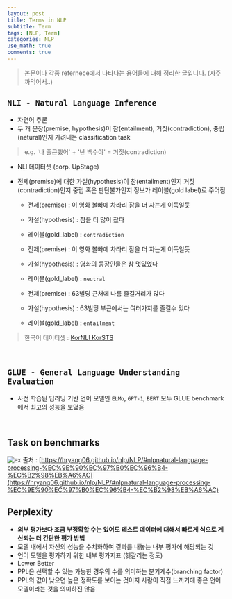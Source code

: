 ```yaml
---
layout: post
title: Terms in NLP
subtitle: Term
tags: [NLP, Term]
categories: NLP
use_math: true
comments: true
---
```


> 논문이나 각종 refernece에서 나타나는 용어들에 대해 정리한 글입니다. (자주 까먹어서..)



## `NLI - Natural Language Inference`

- 자연어 추론
- 두 개 문장(premise, hypothesis)이 참(entailment), 거짓(contradiction), 중립(netural)인지 가려내는 classification task

> e.g. '나 출근했어' + '난 백수야' = 거짓(contradiction)

- NLI 데이터셋 (corp. UpStage)
- 전제(premise)에 대한 가설(hypothesis)이 참(entailment)인지 거짓(contradiction)인지 중립 혹은 판단불가인지 정보가 레이블(gold label)로 주어짐

    - 전제(premise) : 이 영화 볼빠에 차라리 잠을 더 자는게 이득일듯
    - 가설(hypothesis) : 잠을 더 많이 잤다
    - 레이블(gold_label) : `contradiction`


    - 전제(premise) : 이 영화 볼빠에 차라리 잠을 더 자는게 이득일듯
    - 가설(hypothesis) : 영화의 등장인물은 참 멋있었다
    - 레이블(gold_label) : `neutral`

    - 전제(premise) : 63빌딩 근처에 나름 즐길거리가 많다
    - 가설(hypothesis) : 63빌딩 부근에서는 여러가지를 즐길수 있다
    - 레이블(gold_label) : `entailment`

> 한국어 데이터셋 : [KorNLI KorSTS](https://github.com/kakaobrain/kor-nlu-datasets)

<br>

##  `GLUE - General Language Understanding Evaluation`

- 사전 학습된 딥러닝 기반 언어 모델인 `ELMo`, `GPT-1`, `BERT` 모두 GLUE benchmark에서 최고의 성능을 보였음

<br>

## Task on benchmarks

![ex](https://hryang06.github.io/assets/images/post/nlp/nlu-ex.png)
출처 : [https://hryang06.github.io/nlp/NLP/#nlpnatural-language-processing-%EC%9E%90%EC%97%B0%EC%96%B4-%EC%B2%98%EB%A6%AC](https://hryang06.github.io/nlp/NLP/#nlpnatural-language-processing-%EC%9E%90%EC%97%B0%EC%96%B4-%EC%B2%98%EB%A6%AC)


## Perplexity 

- **외부 평가보다 조금 부정확할 수는 있어도 테스트 데이터에 대해서 빠르게 식으로 계산되는 더 간단한 평가 방법**
- 모델 내에서 자신의 성능을 수치화하여 결과를 내놓는 내부 평가에 해당되는 것
- 언어 모델을 평가하기 위한 내부 평가지표 (헷갈리는 정도)
- Lower Better
- PPL은 선택할 수 있는 가능한 경우의 수를 의미하는 분기계수(branching factor)
- PPL의 값이 낮으면 높은 정확도를 보이는 것이지 사람이 직접 느끼기에 좋은 언어 모델이라는 것을 의미하진 않음